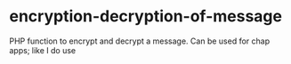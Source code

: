 # encryption-decryption-of-message
PHP function to encrypt and decrypt a message. Can be used for chap apps; like I do use 
